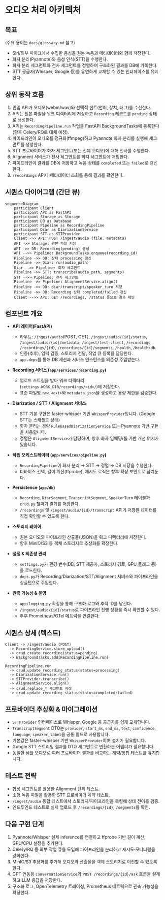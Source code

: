# 오디오 처리 아키텍처

## 목표

(주요 용어는 `docs/glossary.md` 참고)

- Siri/외부 마이크에서 수집한 음성을 원본 녹음과 메타데이터와 함께 저장한다.
- 화자 분리(Pyannote)와 음성 인식(STT)을 수행한다.
- 화자 분리 세그먼트와 전사 세그먼트를 정렬하여 구조화된 결과를 DB에 기록한다.
- STT 공급자(Whisper, Google 등)를 유연하게 교체할 수 있는 인터페이스를 유지한다.

## 상위 동작 흐름

1. 인입 API가 오디오(webm/wav)와 선택적 힌트(언어, 장치, 태그)를 수신한다.
2. API는 원본 파일을 워크 디렉터리에 저장하고 `Recording` 레코드를 `pending` 상태로 생성한다.
3. API는 `RecordingPipeline.run` 작업을 FastAPI BackgroundTasks에 등록한다(향후 Celery/RQ로 대체 예정).
4. 파이프라인이 오디오를 정규화(ffmpeg)하고 Pyannote 화자 분리를 실행해 세그먼트를 생성한다.
5. STT 프로바이더가 화자 세그먼트(또는 전체 오디오)에 대해 전사를 수행한다.
6. Alignment 서비스가 전사 세그먼트를 화자 세그먼트에 매핑한다.
7. 파이프라인이 결과를 DB에 저장하고 녹음 상태를 `completed` 또는 `failed`로 갱신한다.
8. `/recordings` API나 메타데이터 조회를 통해 결과를 확인한다.

## 시퀀스 다이어그램 (간단 뷰)

```mermaid
sequenceDiagram
    participant Client
    participant API as FastAPI
    participant Storage as Storage
    participant DB as Database
    participant Pipeline as RecordingPipeline
    participant Diar as DiarizationService
    participant STT as STTProvider
    Client ->> API: POST /ingest/audio (file, metadata)
    API ->> Storage: 원본 파일 저장
    API ->> DB: Recording(pending) 생성
    API -->> Pipeline: BackgroundTasks.enqueue(recording_id)
    Pipeline ->> DB: 상태 processing 갱신
    Pipeline ->> Diar: run(audio_path)
    Diar -->> Pipeline: 화자 세그먼트
    Pipeline ->> STT: transcribe(audio_path, segments)
    STT -->> Pipeline: 전사 세그먼트
    Pipeline ->> Pipeline: AlignmentService.align()
    Pipeline ->> DB: diar/transcript/speaker_turn 저장
    Pipeline ->> DB: Recording 상태 completed/failed 갱신
    Client -->> API: GET /recordings, /status 등으로 결과 확인
```

## 컴포넌트 개요

- **API 레이어(FastAPI)**
    - 라우트: `/ingest/audio`(POST, GET), `/ingest/audio/{id}/status`, `/ingest/audio/{id}/metadata`,
      `/ingest/test-client`, `/recordings`, `/recordings/{id}`, `/recordings/{id}/segments`,
      `/health`, `/health/db`.
    - 인증(추후), 입력 검증, 스토리지 전달, 작업 큐 등록을 담당한다.
    - `app.deps`를 통해 DB 세션과 서비스 인스턴스를 의존성 주입받는다.

- **Recording 서비스 (`app/services/recording.py`)**
    - 업로드 스트림을 받아 워크 디렉터리(`settings.WORK_DIR/recordings/<id>/`)에 저장한다.
    - 표준 파일명 `raw.<ext>`와 `metadata.json`을 생성하고 용량 제한을 검증한다.

- **Diarization / STT / Alignment 서비스**
    - STT 기본 구현은 faster-whisper 기반 `WhisperProvider`입니다. (Google STT는 스캐폴드 상태)
    - 화자 분리는 경량 `RuleBasedDiarizationService` 또는 Pyannote 기반 구현을 사용합니다.
    - 정렬은 `AlignmentService`가 담당하며, 향후 화자 임베딩/룰 기반 개선 여지가 있습니다.

- **작업 오케스트레이터 (`app/services/pipeline.py`)**
    - `RecordingPipeline`이 화자 분리 → STT → 정렬 → DB 저장을 수행한다.
    - 디바이스 선택, 길이 계산(ffprobe), 재시도 로직은 향후 확장 포인트로 남겨둔다.

- **Persistence (`app/db`)**
    - `Recording`, `DiarSegment`, `TranscriptSegment`, `SpeakerTurn` 테이블과 `crud.py` 헬퍼가 결과를 저장한다.
    - `/recordings` 및 `/ingest/audio/{id}/transcript` API가 저장된 데이터를 직접 확인할 수 있도록 한다.

- **스토리지 레이어**
    - 원본 오디오와 파이프라인 산출물(JSON)을 워크 디렉터리에 저장한다.
    - 향후 MinIO/S3 등 객체 스토리지로 추상화를 확장한다.

- **설정 & 의존성 관리**
    - `settings.py`가 환경 변수(DB, STT 제공자, 스토리지 경로, GPU 플래그 등)를 로드한다.
    - `deps.py`가 Recording/Diarization/STT/Alignment 서비스와 파이프라인을 싱글턴으로 주입한다.

- **관측 가능성 & 운영**
    - `app/logging.py` 확장을 통해 구조화 로그와 추적 ID를 남긴다.
    - `/ingest/audio/{id}/status`로 파이프라인 진행 상황을 즉시 확인할 수 있다.
    - 추후 Prometheus/OTel 메트릭을 연결한다.

## 시퀀스 상세 (텍스트)

```text
Client -> /ingest/audio (POST)
  -> RecordingService.store_upload()
  -> crud.create_recording(status=pending)
  -> BackgroundTasks.add(RecordingPipeline.run)

RecordingPipeline.run
  -> crud.update_recording_status(status=processing)
  -> DiarizationService.run()
  -> STTProvider.transcribe()
  -> AlignmentService.align()
  -> crud.replace_* 세그먼트 저장
  -> crud.update_recording_status(status=completed/failed)
```

## 프로바이더 추상화 & 마이그레이션

- `STTProvider` 인터페이스로 Whisper, Google 등 공급자를 쉽게 교체합니다.
- `TranscriptSegment` DTO는 `provider`, `start_ms`, `end_ms`, `text`, `confidence`, `language`,
  `speaker_label`을 공통 필드로 사용합니다.
- 기본값은 faster-whisper 기반 `WhisperProvider`이며 설치가 필요합니다.
- Google STT 스트리밍 결과를 DTO 세그먼트로 변환하는 어댑터가 필요합니다.
- 동일한 샘플 오디오로 여러 프로바이더 결과를 비교하는 계약/통합 테스트를 유지합니다.

## 테스트 전략

- 합성 세그먼트를 활용한 Alignment 단위 테스트.
- 소형 녹음 파일을 활용한 STT 프로바이더 계약 테스트.
- `/ingest/audio` 통합 테스트에서 스토리지/파이프라인을 목킹해 상태 전이를 검증.
- 엔드투엔드 테스트로 실제 업로드 후 `/recordings/{id}`, `/segments`를 확인.

## 다음 구현 단계

1. Pyannote/Whisper 실제 inference를 연결하고 ffprobe 기반 길이 계산, GPU/CPU 설정을 추가한다.
2. Celery/RQ 등 외부 작업 큐를 도입해 파이프라인을 분리하고 재시도·모니터링을 강화한다.
3. MinIO/S3 추상화를 추가해 오디오와 산출물을 객체 스토리지로 이전할 수 있도록 한다.
4. GPT 연동용 `ConversationService`와 `POST /recordings/{id}/ask` 흐름을 설계하고 LLM 응답을 저장한다.
5. 구조화 로그, OpenTelemetry 트레이싱, Prometheus 메트릭으로 관측 가능성을 확장한다.
